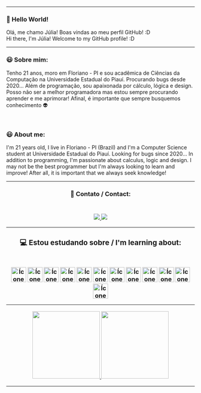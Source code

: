 
 <hr>
 
 ### 👋 Hello World!
 Olá, me chamo Júlia! Boas vindas ao meu perfil GitHub! :D <br>
 Hi there, I'm Júlia! Welcome to my GitHub profile! :D 
 
<hr>
 
 ### 😃 Sobre mim:
Tenho 21 anos, moro em Floriano - PI e sou acadêmica de Ciências da Computação na Universidade Estadual do Piauí. Procurando bugs desde 2020... Além de programação, sou apaixonada por cálculo, lógica e design. Posso não ser a melhor programadora mas estou sempre procurando aprender e me aprimorar! Afinal, é importante que sempre  busquemos conhecimento 👽

 <br>
 
 ### 😃 About me:
 I'm 21 years old, I live in Floriano - PI (Brazil) and I'm a Computer Science student at Universidade Estadual do Piauí. Looking for bugs since 2020... In addition to programming, I'm passionate about calculus, logic and design. I may not be the best programmer but I'm always looking to learn and improve! After all, it is important that we always seek knowledge!
 
 <hr>
 
<div align="center"> 
 <h3> 👤 Contato / Contact: <h3/>
<div/> 
 
  <br>
  
<div align="center">
 <a href="https://www.linkedin.com/in/julia-meneses/" target="_blank">
  <img src="https://img.shields.io/badge/LinkedIn-0077B5?style=for-the-badge&logo=linkedin&logoColor=white" target="_blank">
 </a>
 <a href = "mailto:juliamscc@gmail.com">
  <img src="https://img.shields.io/badge/Gmail-D14836?style=for-the-badge&logo=gmail&logoColor=white" target="_blank">
 </a>
</div>     


<hr>
 
<div align="center">
  <h3> 💻 Estou estudando sobre / I'm learning about: <h3/>
</div>
 
<br>
 
<div align="center"> 
 <img src="https://cdn.jsdelivr.net/gh/devicons/devicon/icons/html5/html5-plain.svg" width="40" height="40" alt="Ícone HTML5" title="HTML5"/>
 <img src="https://cdn.jsdelivr.net/gh/devicons/devicon/icons/css3/css3-plain.svg" width="40" height="40" alt="Ícone CSS3" title="CSS3"/>
 <img src="https://cdn.jsdelivr.net/gh/devicons/devicon/icons/javascript/javascript-plain.svg" width="40" height="40" alt="Ícone Javascript" title="JAVASCRIPT"/>
 <img src="https://cdn.jsdelivr.net/gh/devicons/devicon/icons/php/php-plain.svg" width="40" height="40" alt="Ícone PHP" title="PHP"/>
 <img src="https://cdn.jsdelivr.net/gh/devicons/devicon/icons/java/java-original.svg" width="40" height="40" alt="Ícone Java" title="JAVA"/>
 <img src="https://cdn.jsdelivr.net/gh/devicons/devicon/icons/c/c-plain.svg" width="40" height="40" alt="Ícone C" title="C"/>
 <img src="https://cdn.jsdelivr.net/gh/devicons/devicon/icons/python/python-original.svg" width="40" height="40" alt="Ícone Python" title="PYTHON"/>
 <img src="https://cdn.jsdelivr.net/gh/devicons/devicon/icons/git/git-plain.svg" width="40" height="40" alt="Ícone Git" title="GIT"/>
 <img src="https://cdn.jsdelivr.net/gh/devicons/devicon/icons/github/github-original.svg" width="40" height="40" alt="Ícone Github" title="GITHUB"/>
 <img src="https://cdn.jsdelivr.net/gh/devicons/devicon/icons/react/react-original.svg" width="40" height="40" alt="Ícone React" title="REACT"/>
 <img src="https://cdn.jsdelivr.net/gh/devicons/devicon/icons/mysql/mysql-plain.svg" width="40" height="40" alt="Ícone MySQL" title="MYSQL"/>
 <img src="https://cdn.jsdelivr.net/gh/devicons/devicon/icons/androidstudio/androidstudio-plain.svg" width="40" height="40" alt="Ícone Android Studio" title="ANDROID STUDIO"/>
<div/>

<hr>

 <p align="center">
  <a href="https://github.com/julliamscc">
   <img height="180em" src="https://github-readme-stats-eight-theta.vercel.app/api?username=juliamscc&show_icons=true&theme=dracula&include_all_commits=true&count_private=true"/>
  <img height="180em" src="https://github-readme-stats-eight-theta.vercel.app/api/top-langs/?username=juliamscc&layout=compact&langs_count=8&theme=dracula"/>
  </a>
 </p>
 
<hr>
 
<!--  ![Snake animation](https://github.com/juliamsc/juliamscc/blob/output/github-contribution-grid-snake.svg) -->
